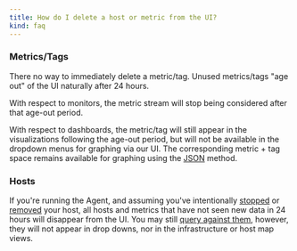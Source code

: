 ```yaml
---
title: How do I delete a host or metric from the UI?
kind: faq
---
```


### Metrics/Tags

There no way to immediately delete a metric/tag. Unused metrics/tags "age out" of the UI naturally after 24 hours.

With respect to monitors, the metric stream will stop being considered after that age-out period.

With respect to dashboards, the metric/tag will still appear in the visualizations following the age-out period, but will not be available in the dropdown menus for graphing via our UI. The corresponding metric + tag space remains available for graphing using the [JSON][1] method.

### Hosts

If you're running the Agent, and assuming you've intentionally [stopped][2] or [removed][3] your host, all hosts and metrics that have not seen new data in 24 hours will disappear from the UI. You may still [query against them][4], however, they will not appear in drop downs, nor in the infrastructure or host map views.

[1]: /graphingjson/
[2]: /agent/faq/agent-commands/#start-stop-restart-the-agent
[3]: /agent/faq/how-do-i-uninstall-the-agent/
[4]: /graphing/faq/is-it-possible-to-query-historical-data-after-a-host-has-been-destroyed/
